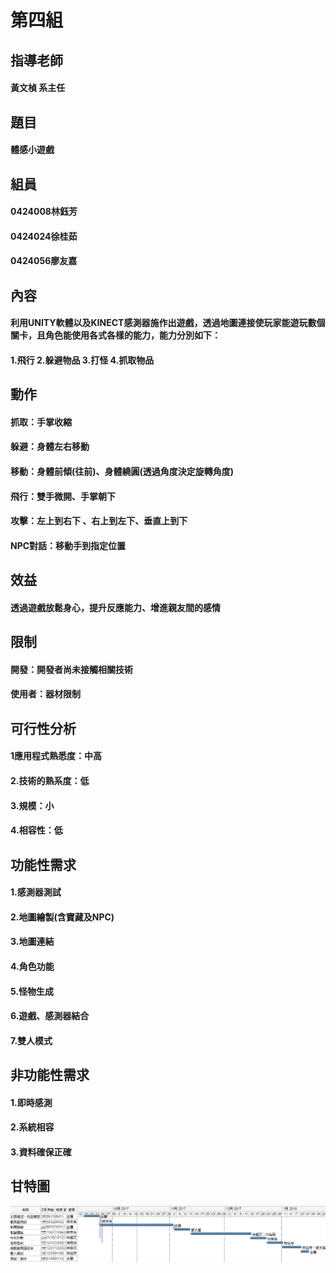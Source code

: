 # 第四組
## 指導老師 
#### 黃文楨 系主任
## 題目  
#### 體感小遊戲
## 組員  
#### 0424008林鈺芳
#### 0424024徐桂茹
#### 0424056廖友嘉
## 內容
#### 利用UNITY軟體以及KINECT感測器施作出遊戲，透過地圖連接使玩家能遊玩數個關卡，且角色能使用各式各樣的能力，能力分別如下：
#### 1.飛行 2.躲避物品 3.打怪 4.抓取物品 
## 動作
#### 抓取：手掌收縮
#### 躲避：身體左右移動
#### 移動：身體前傾(往前)、身體繞圓(透過角度決定旋轉角度)
#### 飛行：雙手微開、手掌朝下
#### 攻擊：左上到右下 、右上到左下、垂直上到下
#### NPC對話：移動手到指定位置
## 效益
#### 透過遊戲放鬆身心，提升反應能力、增進親友間的感情
## 限制
#### 開發：開發者尚未接觸相關技術
#### 使用者：器材限制
## 可行性分析
#### 1應用程式熟悉度：中高
#### 2.技術的熟系度：低
#### 3.規模：小
#### 4.相容性：低
## 功能性需求
#### 1.感測器測試
#### 2.地圖繪製(含寶藏及NPC)
#### 3.地圖連結
#### 4.角色功能
#### 5.怪物生成
#### 6.遊戲、感測器結合
#### 7.雙人模式
## 非功能性需求
#### 1.即時感測
#### 2.系統相容
#### 3.資料確保正確
## 甘特圖
![](gantter.png)
